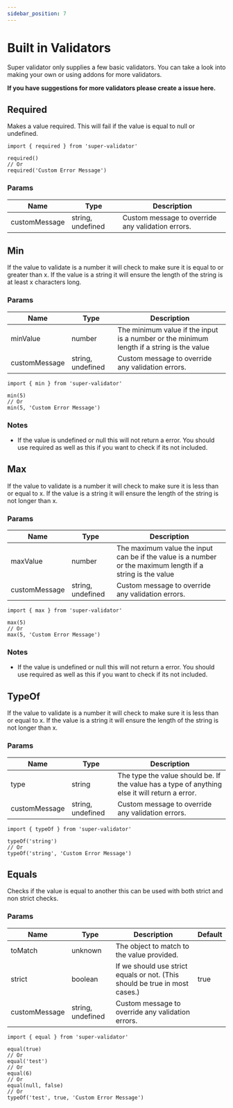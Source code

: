 ```yaml
---
sidebar_position: 7
---
```


# Built in Validators

Super validator only supplies a few basic validators. You can take a look into making your own or using addons for more validators.

**If you have suggestions for more validators please create a issue here.**

## Required

Makes a value required. This will fail if the value is equal to null or undefined.

```
import { required } from 'super-validator'

required()
// Or
required('Custom Error Message')
```

### Params

| Name          | Type              | Description                                       |
| ------------- | ----------------- | ------------------------------------------------- |
| customMessage | string, undefined | Custom message to override any validation errors. |

## Min

If the value to validate is a number it will check to make sure it is equal to or greater than x. If the value is a string it will ensure the length of the string is at least x characters long.

### Params

| Name          | Type              | Description                                                                               |
| ------------- | ----------------- | ----------------------------------------------------------------------------------------- |
| minValue      | number            | The minimum value if the input is a number or the minimum length if a string is the value |
| customMessage | string, undefined | Custom message to override any validation errors.                                         |

```
import { min } from 'super-validator'

min(5)
// Or
min(5, 'Custom Error Message')
```

### Notes

-   If the value is undefined or null this will not return a error. You should use required as well as this if you want to check if its not included.

## Max

If the value to validate is a number it will check to make sure it is less than or equal to x. If the value is a string it will ensure the length of the string is not longer than x.

### Params

| Name          | Type              | Description                                                                                                |
| ------------- | ----------------- | ---------------------------------------------------------------------------------------------------------- |
| maxValue      | number            | The maximum value the input can be if the value is a number or the maximum length if a string is the value |
| customMessage | string, undefined | Custom message to override any validation errors.                                                          |

```
import { max } from 'super-validator'

max(5)
// Or
max(5, 'Custom Error Message')
```

### Notes

-   If the value is undefined or null this will not return a error. You should use required as well as this if you want to check if its not included.

## TypeOf

If the value to validate is a number it will check to make sure it is less than or equal to x. If the value is a string it will ensure the length of the string is not longer than x.

### Params

| Name          | Type              | Description                                                                                    |
| ------------- | ----------------- | ---------------------------------------------------------------------------------------------- |
| type          | string            | The type the value should be. If the value has a type of anything else it will return a error. |
| customMessage | string, undefined | Custom message to override any validation errors.                                              |

```
import { typeOf } from 'super-validator'

typeOf('string')
// Or
typeOf('string', 'Custom Error Message')
```

## Equals

Checks if the value is equal to another this can be used with both strict and non strict checks.

### Params

| Name          | Type              | Description                                                                 | Default |
| ------------- | ----------------- | --------------------------------------------------------------------------- | ------- |
| toMatch       | unknown           | The object to match to the value provided.                                  |
| strict        | boolean           | If we should use strict equals or not. (This should be true in most cases.) | true    |
| customMessage | string, undefined | Custom message to override any validation errors.                           |         |

```
import { equal } from 'super-validator'

equal(true)
// Or
equal('test')
// Or
equal(6)
// Or
equal(null, false)
// Or
typeOf('test', true, 'Custom Error Message')
```
